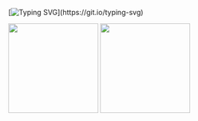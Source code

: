  [![Typing SVG](https://readme-typing-svg.demolab.com?font=Cormorant&pause=1000&color=F78C18&width=435&lines=Ol%C3%A1%2C+Eu+sou+o+Ramys!;Bem+vindos+ao+meu+perfil!)](https://git.io/typing-svg)

<div>
  <img height="180em" src="https://github-readme-stats.vercel.app/api?username=Ramys&show_icons=true&theme=ayu-mirage" />
  <img height="180em" src="https://github-readme-stats.vercel.app/api/top-langs/?username=Ramys&layout=compact&langs_count=8&theme=ayu-mirage" />
</div>


